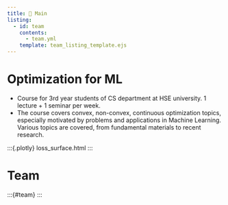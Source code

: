 ```yaml
---
title: 🏡 Main
listing:
  - id: team
    contents: 
      - team.yml
    template: team_listing_template.ejs
---
```


# Optimization for ML

* Course for 3rd year students of CS department at HSE university. 1 lecture + 1 seminar per week.
* The course covers convex, non-convex, continuous optimization topics, especially motivated by problems and applications in Machine Learning. Various topics are covered, from fundamental materials to recent research.

:::{.plotly} 
loss_surface.html
:::

# Team
:::{#team}
:::

